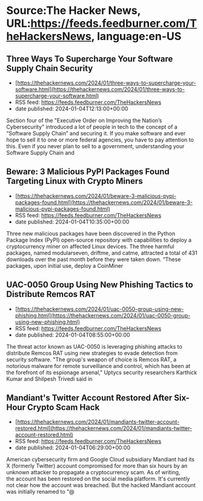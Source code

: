 # Source:The Hacker News, URL:https://feeds.feedburner.com/TheHackersNews, language:en-US

## Three Ways To Supercharge Your Software Supply Chain Security
 - [https://thehackernews.com/2024/01/three-ways-to-supercharge-your-software.html](https://thehackernews.com/2024/01/three-ways-to-supercharge-your-software.html)
 - RSS feed: https://feeds.feedburner.com/TheHackersNews
 - date published: 2024-01-04T12:13:00+00:00

Section four of the "Executive Order on Improving the Nation’s Cybersecurity" introduced a lot of people in tech to the concept of a “Software Supply Chain” and securing it. If you make software and ever hope to sell it to one or more federal agencies, you&nbsp;have&nbsp;to pay attention to this. Even if you never plan to sell to a government, understanding your Software Supply Chain and

## Beware: 3 Malicious PyPI Packages Found Targeting Linux with Crypto Miners
 - [https://thehackernews.com/2024/01/beware-3-malicious-pypi-packages-found.html](https://thehackernews.com/2024/01/beware-3-malicious-pypi-packages-found.html)
 - RSS feed: https://feeds.feedburner.com/TheHackersNews
 - date published: 2024-01-04T10:35:00+00:00

Three new malicious packages have been discovered in the Python Package Index (PyPI) open-source repository with capabilities to deploy a cryptocurrency miner on affected Linux devices.
The three harmful packages, named modularseven, driftme, and catme, attracted a total of 431 downloads over the past month before they were taken down.
“These packages, upon initial use, deploy a CoinMiner

## UAC-0050 Group Using New Phishing Tactics to Distribute Remcos RAT
 - [https://thehackernews.com/2024/01/uac-0050-group-using-new-phishing.html](https://thehackernews.com/2024/01/uac-0050-group-using-new-phishing.html)
 - RSS feed: https://feeds.feedburner.com/TheHackersNews
 - date published: 2024-01-04T08:55:00+00:00

The threat actor known as UAC-0050 is leveraging phishing attacks to distribute Remcos RAT using new strategies to evade detection from security software.
"The group's weapon of choice is Remcos RAT, a notorious malware for remote surveillance and control, which has been at the forefront of its espionage arsenal," Uptycs security researchers Karthick Kumar and Shilpesh Trivedi&nbsp;said&nbsp;in

## Mandiant's Twitter Account Restored After Six-Hour Crypto Scam Hack
 - [https://thehackernews.com/2024/01/mandiants-twitter-account-restored.html](https://thehackernews.com/2024/01/mandiants-twitter-account-restored.html)
 - RSS feed: https://feeds.feedburner.com/TheHackersNews
 - date published: 2024-01-04T06:29:00+00:00

American cybersecurity firm and Google Cloud subsidiary Mandiant had its X (formerly Twitter) account compromised for more than six hours by an unknown attacker to propagate a cryptocurrency scam.
As of writing, the&nbsp;account has been restored&nbsp;on the social media platform.
It's currently not clear how the account was breached. But the hacked Mandiant account was initially renamed to "@

